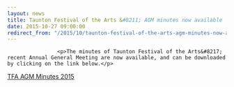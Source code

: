 ```yaml
---
layout: news
title: Taunton Festival of the Arts &#8211; AGM minutes now available
date: 2015-10-27 09:00:00
redirect_from: "/2015/10/taunton-festival-of-the-arts-agm-minutes-now-available/"
---
```

<section>

                    
                    <p>The minutes of Taunton Festival of the Arts&#8217; recent Annual General Meeting are now available, and can be downloaded by clicking on the link below.</p>
<p><a href="{{ "/wp-content/uploads/2015/10/TFA-AGM-Minutes-2015.docx" | prepend: site.github.url }}">TFA AGM Minutes 2015</a></p>

                
</section>
